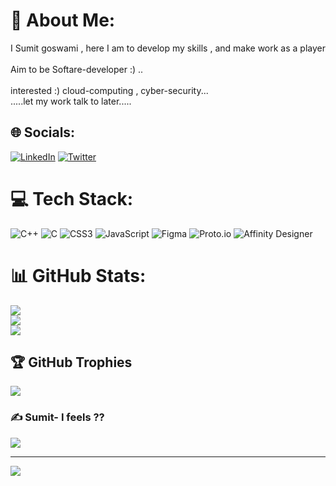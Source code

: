 # 💫 About Me:
I Sumit goswami , here I am to develop my skills , and make work as a player <br><br>Aim to be Softare-developer   :) ..<br><br>interested :) cloud-computing , cyber-security...<br>.....let my work talk to later.....


## 🌐 Socials:
[![LinkedIn](https://img.shields.io/badge/LinkedIn-%230077B5.svg?logo=linkedin&logoColor=white)](https://linkedin.com/in/https://www.linkedin.com/in/sumit-goswami-496331243) [![Twitter](https://img.shields.io/badge/Twitter-%231DA1F2.svg?logo=Twitter&logoColor=white)](https://twitter.com/@simpSUMIT) 

# 💻 Tech Stack:
![C++](https://img.shields.io/badge/c++-%2300599C.svg?style=for-the-badge&logo=c%2B%2B&logoColor=white) ![C](https://img.shields.io/badge/c-%2300599C.svg?style=for-the-badge&logo=c&logoColor=white) ![CSS3](https://img.shields.io/badge/css3-%231572B6.svg?style=for-the-badge&logo=css3&logoColor=white) ![JavaScript](https://img.shields.io/badge/javascript-%23323330.svg?style=for-the-badge&logo=javascript&logoColor=%23F7DF1E) 	![Figma](https://img.shields.io/badge/figma-%23F24E1E.svg?style=for-the-badge&logo=figma&logoColor=white) ![Proto.io](https://img.shields.io/badge/Proto.io-161637?style=for-the-badge&logo=proto.io&logoColor=00e5ff) ![Affinity Designer](https://img.shields.io/badge/affinitydesginer-%231B72BE.svg?style=for-the-badge&logo=affinity-designer&logoColor=white)
# 📊 GitHub Stats:
![](https://github-readme-stats.vercel.app/api?username=Sumit-7Goswami&theme=dark&hide_border=false&include_all_commits=true&count_private=false)<br/>
![](https://github-readme-streak-stats.herokuapp.com/?user=Sumit-7Goswami&theme=dark&hide_border=false)<br/>
![](https://github-readme-stats.vercel.app/api/top-langs/?username=Sumit-7Goswami&theme=dark&hide_border=false&include_all_commits=true&count_private=false&layout=compact)

## 🏆 GitHub Trophies
![](https://github-profile-trophy.vercel.app/?username=Sumit-7Goswami&theme=darkhub&no-frame=true&no-bg=true&margin-w=4)

### ✍️ Sumit- I feels ??
![](https://quotes-github-readme.vercel.app/api?type=horizontal&theme=dark)

---
[![](https://visitcount.itsvg.in/api?id=Sumit-7Goswami&icon=8&color=6)](https://visitcount.itsvg.in)

<!-- Proudly created with GPRM ( https://gprm.itsvg.in ) -->
